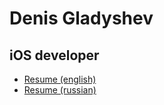 # Denis Gladyshev

## iOS developer

- [Resume (english)](https://github.com/dengladyshev/resume/tree/master/English)
- [Resume (russian)](https://github.com/dengladyshev/resume/tree/master/Russian)
